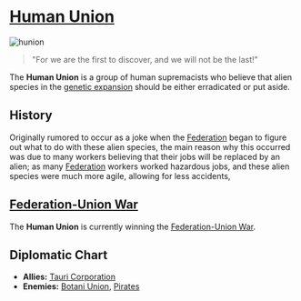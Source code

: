 # [Human Union](human_union)

![hunion](../images/flags/hunion.png)

> "For we are the first to discover, and we will not be the last!"

The **Human Union** is a group of human supremacists who believe that alien species in the [genetic expansion](../events/genetic_expansion) should be either erradicated or put aside.

## History

Originally rumored to occur as a joke when the [Federation](federation) began to figure out what to do with these alien species, the main reason why this occurred was due to many workers believing that their jobs will be replaced by an alien; as many [Federation](federation) workers worked hazardous jobs, and these alien species were much more agile, allowing for less accidents,

## [Federation-Union War](../events/federation_civil_war.md)

The **Human Union** is currently winning the [Federation-Union War](../events/federation_civil_war.md).

## Diplomatic Chart

- **Allies:** [Tauri Corporation](tauri)
- **Enemies:** [Botani Union](botani), [Pirates](pirates)
